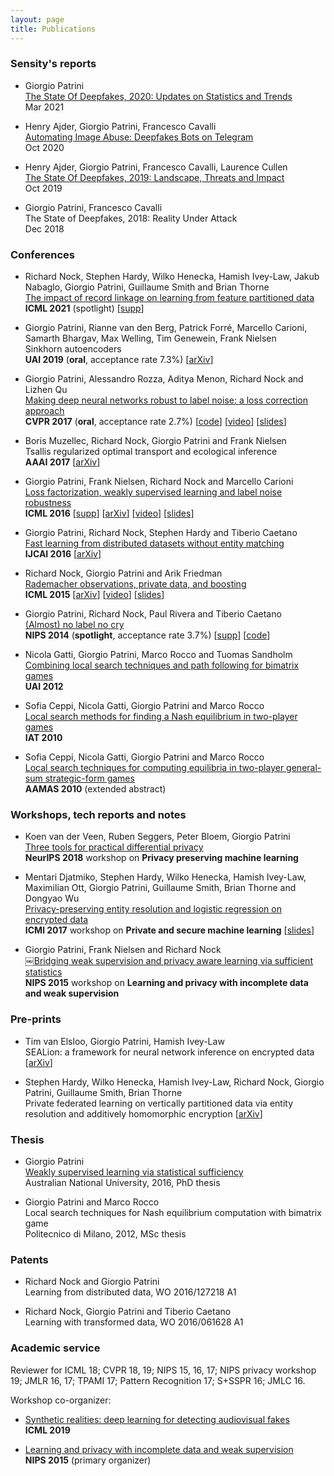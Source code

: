 ```yaml
---
layout: page
title: Publications
---
```


### Sensity's reports

- Giorgio Patrini <br>
  [The State Of Deepfakes, 2020: Updates on Statistics and Trends](https://www.sensity.ai/reports/) <br>
  Mar 2021 <br>

- Henry Ajder, Giorgio Patrini, Francesco Cavalli <br>
  [Automating Image Abuse: Deepfakes Bots on Telegram](https://www.sensity.ai/reports/) <br>
  Oct 2020 <br>

- Henry Ajder, Giorgio Patrini, Francesco Cavalli, Laurence Cullen <br>
  [The State Of Deepfakes, 2019: Landscape, Threats and Impact](https://www.sensity.ai/reports/) <br>
  Oct 2019 <br>

- Giorgio Patrini, Francesco Cavalli <br>
  The State of Deepfakes, 2018: Reality Under Attack <br>
  Dec 2018 <br>

### Conferences

- Richard Nock, Stephen Hardy, Wilko Henecka, Hamish Ivey-Law, Jakub Nabaglo,
Giorgio Patrini, Guillaume Smith and Brian Thorne <br>
 [The impact of record linkage on learning from feature partitioned data]({{site.baseurl}}assets/paper/2021_ICML.pdf) <br>
 **ICML 2021** (spotlight)
 [[supp]({{site.baseurl}}assets/paper/2021_ICML_supp.pdf)]

- Giorgio Patrini, Rianne van den Berg, Patrick Forré, Marcello Carioni, Samarth Bhargav, Max Welling, Tim Genewein, Frank Nielsen <br>
  Sinkhorn autoencoders <br>
  **UAI 2019** (**oral**, acceptance rate 7.3%)
  [[arXiv](https://arxiv.org/abs/1810.01118)]

- Giorgio Patrini, Alessandro Rozza, Aditya Menon, Richard Nock and Lizhen Qu <br>
  [Making deep neural networks robust to label noise: a loss correction approach]({{site.baseurl}}assets/paper/2017_CVPR.pdf) <br>
  **CVPR 2017** (**oral**, acceptance rate 2.7%)
  [[code](https://github.com/giorgiop/loss-correction)]
  [[video](https://www.youtube.com/watch?v=RDTcV9Zx1C4)]
  [[slides]({{site.baseurl}}assets/slides/2017_CVPR.pdf)]

- Boris Muzellec, Richard Nock, Giorgio Patrini and Frank Nielsen <br>
  Tsallis regularized optimal transport and ecological inference <br>
  **AAAI 2017**
  [[arXiv](https://arxiv.org/abs/1609.04495)]

- Giorgio Patrini, Frank Nielsen, Richard Nock and Marcello Carioni <br>
  [Loss factorization, weakly supervised learning and label noise robustness]({{site.baseurl}}assets/paper/2016_ICML.pdf) <br>
  **ICML 2016**
  [[supp]({{site.baseurl}}assets/paper/2016_ICML_supp.pdf)]
  [[arXiv](http://arxiv.org/abs/1602.02450)]
  [[video](http://techtalks.tv/talks/loss-factorization-weakly-supervised-learning-and-label-noise-robustness/62441/)]
  [[slides]({{site.baseurl}}assets/slides/2016_ICML.pdf)]

- Giorgio Patrini, Richard Nock, Stephen Hardy and Tiberio Caetano <br>
  [Fast learning from distributed datasets without entity matching]({{site.baseurl}}assets/paper/2016_IJCAI.pdf) <br>
  **IJCAI 2016** [[arXiv](http://arxiv.org/abs/1603.04002)]

- Richard Nock, Giorgio Patrini and Arik Friedman <br>
  [Rademacher observations, private data, and boosting]({{site.url}}/assets/paper/2015_ICML.pdf) <br>
  **ICML 2015**
  [[arXiv](http://arxiv.org/abs/1502.02322)] [[video](http://videolectures.net/icml2015_patrini_rademacher_observations/)]
  [[slides]({{site.baseurl}}assets/slides/2015_ICML.pdf)]

- Giorgio Patrini, Richard Nock, Paul Rivera and Tiberio Caetano <br>
  [(Almost) no label no cry]({{site.baseurl}}assets/paper/2014_NIPS.pdf) <br>
  **NIPS 2014** (**spotlight**, acceptance rate 3.7%)
  [[supp]({{site.baseurl}}assets/paper/2014_NIPS_supp.pdf)]
  [[code](https://github.com/giorgiop/almostnolabel)]

- Nicola Gatti, Giorgio Patrini, Marco Rocco and Tuomas Sandholm <br>
  [Combining local search techniques and path following for bimatrix games]({{site.baseurl}}assets/paper/2012_UAI.pdf) <br>
  **UAI 2012**

- Sofia Ceppi, Nicola Gatti, Giorgio Patrini and Marco Rocco <br>
  [Local search methods for finding a Nash equilibrium in two-player games]({{site.baseurl}}assets/paper/2010_IAT.pdf) <br>
  **IAT 2010**

- Sofia Ceppi, Nicola Gatti, Giorgio Patrini and Marco Rocco <br>
  [Local search techniques for computing equilibria in two-player general-sum strategic-form games]({{site.baseurl}}assets/paper/2010_AAMAS.pdf) <br>
  **AAMAS 2010** (extended abstract)


### Workshops, tech reports and notes

- Koen van der Veen, Ruben Seggers, Peter Bloem, Giorgio Patrini <br>
  [Three tools for practical differential privacy](http://www.peterbloem.nl/files/threetools/threetools.pdf) <br>
  **NeurIPS 2018** workshop on **Privacy preserving machine learning**

- Mentari Djatmiko, Stephen Hardy, Wilko Henecka, Hamish Ivey-Law,
  Maximilian Ott, Giorgio Patrini, Guillaume Smith, Brian Thorne and Dongyao Wu <br>
  [Privacy-preserving entity resolution and logistic regression on encrypted data]({{site.baseurl}}assets/paper/2017_ICML.pdf) <br>
  **ICMl 2017** workshop on **Private and secure machine learning**
  [[slides]({{site.baseurl}}assets/slides/2017_ICML.pdf)]

- Giorgio Patrini, Frank Nielsen and Richard Nock <br>
  ￼[Bridging weak supervision and privacy aware learning via sufficient statistics]({{site.baseurl}}assets/paper/2015_NIPS.pdf) <br>
  **NIPS 2015** workshop on **Learning and privacy with incomplete data and weak supervision**


### Pre-prints

  - Tim van Elsloo, Giorgio Patrini, Hamish Ivey-Law <br>
    SEALion: a framework for neural network inference on encrypted data
    [[arXiv](https://arxiv.org/abs/1904.12840)]

  - Stephen Hardy, Wilko Henecka, Hamish Ivey-Law, Richard Nock, Giorgio Patrini, Guillaume Smith, Brian Thorne <br>
  Private federated learning on vertically partitioned data via entity resolution and additively homomorphic encryption
  [[arXiv](https://arxiv.org/abs/1711.10677)]


### Thesis

- Giorgio Patrini <br>
  [Weakly supervised learning via statistical sufficiency](https://openresearch-repository.anu.edu.au/handle/1885/117067) <br>
  Australian National University, 2016, PhD thesis

- Giorgio Patrini and Marco Rocco <br>
  Local search techniques for Nash equilibrium computation with bimatrix game <br>
  Politecnico di Milano, 2012, MSc thesis


### Patents
- Richard Nock and Giorgio Patrini <br>
  Learning from distributed data, WO 2016/127218 A1

- Richard Nock, Giorgio Patrini and Tiberio Caetano <br>
  Learning with transformed data, WO 2016/061628 A1

### Academic service
Reviewer for ICML 18; CVPR 18, 19; NIPS 15, 16, 17; NIPS privacy workshop 19; JMLR 16, 17; TPAMI 17;
Pattern Recognition 17; S+SSPR 16; JMLC 16.

Workshop co-organizer:

- [Synthetic realities: deep learning for detecting audiovisual fakes](https://sites.google.com/view/audiovisualfakes-icml2019) <br>
  **ICML 2019**

- [Learning and privacy with incomplete data and weak supervision](https://giorgiop.github.io/nips15workshop/) <br>
  **NIPS 2015** (primary organizer)
